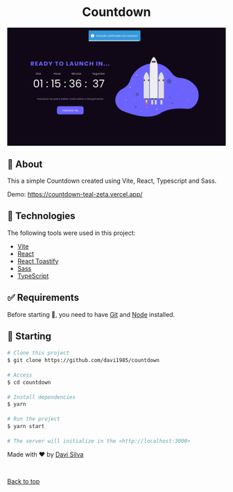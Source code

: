 <h1 align="center">Countdown</h1>
<img src="./src/assets/img/screenshot.png" align="center" />

## :dart: About

This a simple Countdown created using Vite, React, Typescript and Sass.
<br />

Demo: https://countdown-teal-zeta.vercel.app/

## :rocket: Technologies

The following tools were used in this project:

- [Vite](https://vitejs.dev/)
- [React](https://pt-br.reactjs.org/)
- [React Toastify](https://github.com/fkhadra/react-toastify)
- [Sass](https://sass-lang.com/)
- [TypeScript](https://www.typescriptlang.org/)

## :white_check_mark: Requirements

Before starting :checkered_flag:, you need to have [Git](https://git-scm.com) and [Node](https://nodejs.org/en/) installed.

## :checkered_flag: Starting

```bash
# Clone this project
$ git clone https://github.com/davi1985/countdown

# Access
$ cd countdown

# Install dependencies
$ yarn

# Run the project
$ yarn start

# The server will initialize in the <http://localhost:3000>
```

Made with :heart: by <a href="https://github.com/davi1985" target="_blank">Davi Silva</a>

&#xa0;

<a href="#top">Back to top</a>
